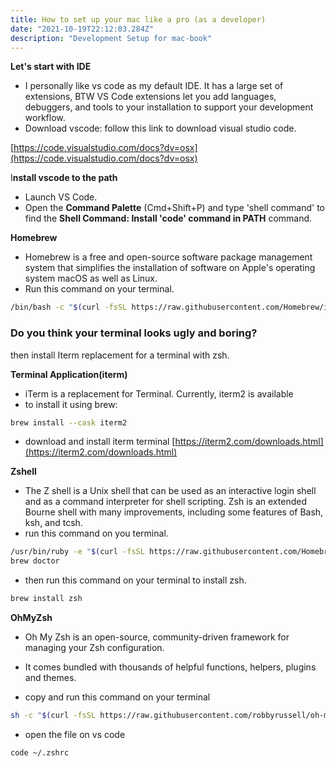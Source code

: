 ```yaml
---
title: How to set up your mac like a pro (as a developer)
date: "2021-10-19T22:12:03.284Z"
description: "Development Setup for mac-book"
---
```


**Let's start with IDE**

-   I personally like vs code as my default IDE. It has a large set of extensions, BTW VS Code extensions let you add languages, debuggers, and tools to your installation to support your development workflow.
-   Download vscode: follow this link to download visual studio code.

[https://code.visualstudio.com/docs?dv=osx](https://code.visualstudio.com/docs?dv=osx)

I**nstall vscode to the path**

-   Launch VS Code.
-   Open the **Command Palette** (Cmd+Shift+P) and type 'shell command' to find the **Shell Command: Install 'code' command in PATH** command.

**Homebrew**

-   Homebrew is a free and open-source software package management system that simplifies the installation of software on Apple's operating system macOS as well as Linux.
-   Run this command on your terminal.

```bash
/bin/bash -c "$(curl -fsSL https://raw.githubusercontent.com/Homebrew/install/HEAD/install.sh)"
```

### Do you think your terminal looks ugly and boring?

then install Iterm replacement for a terminal with zsh.

**Terminal Application(iterm)**

-   iTerm is a replacement for Terminal. Currently, iterm2 is available
-   to install it using brew:

```bash
brew install --cask iterm2
```

-   download and install iterm terminal
    [https://iterm2.com/downloads.html](https://iterm2.com/downloads.html)

**Zshell**

-   The Z shell is a Unix shell that can be used as an interactive login shell and as a command interpreter for shell scripting. Zsh is an extended Bourne shell with many improvements, including some features of Bash, ksh, and tcsh.
-   run this command on you terminal.

```bash
/usr/bin/ruby -e "$(curl -fsSL https://raw.githubusercontent.com/Homebrew/install/master/install)"
brew doctor
```

-   then run this command on your terminal to install zsh.

```bash
brew install zsh
```

**OhMyZsh**

-   Oh My Zsh is an open-source, community-driven framework for managing your Zsh configuration.
-   It comes bundled with thousands of helpful functions, helpers, plugins and themes.

-   copy and run this command on your terminal

```bash
sh -c "$(curl -fsSL https://raw.githubusercontent.com/robbyrussell/oh-my-zsh/master/tools/install.sh)"
```

-   open the file on vs code

```bash
code ~/.zshrc
```

